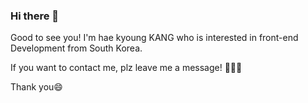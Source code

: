 ### Hi there 👋

Good to see you! 
I'm hae kyoung KANG who is interested in front-end Development from South Korea.

If you want to contact me, plz leave me a message! 💬💬💬

Thank you😄


<!--
**haekyoung0810/haekyoung0810** is a ✨ _special_ ✨ repository because its `README.md` (this file) appears on your GitHub profile.

Here are some ideas to get you started:

- 🔭 I’m currently working on ...
- 🌱 I’m currently learning ...
- 👯 I’m looking to collaborate on ...
- 🤔 I’m looking for help with ...
- 💬 Ask me about ...
- 📫 How to reach me: ...
- 😄 Pronouns: ...
- ⚡ Fun fact: ...
-->
